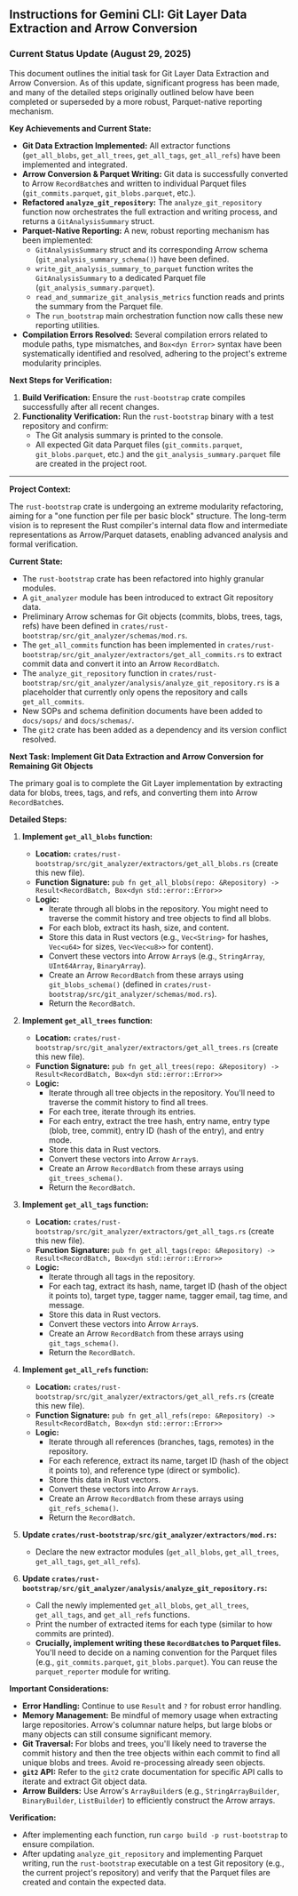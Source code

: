 ## Instructions for Gemini CLI: Git Layer Data Extraction and Arrow Conversion

### Current Status Update (August 29, 2025)

This document outlines the initial task for Git Layer Data Extraction and Arrow Conversion. As of this update, significant progress has been made, and many of the detailed steps originally outlined below have been completed or superseded by a more robust, Parquet-native reporting mechanism.

**Key Achievements and Current State:**

*   **Git Data Extraction Implemented:** All extractor functions (`get_all_blobs`, `get_all_trees`, `get_all_tags`, `get_all_refs`) have been implemented and integrated.
*   **Arrow Conversion & Parquet Writing:** Git data is successfully converted to Arrow `RecordBatch`es and written to individual Parquet files (`git_commits.parquet`, `git_blobs.parquet`, etc.).
*   **Refactored `analyze_git_repository`:** The `analyze_git_repository` function now orchestrates the full extraction and writing process, and returns a `GitAnalysisSummary` struct.
*   **Parquet-Native Reporting:** A new, robust reporting mechanism has been implemented:
    *   `GitAnalysisSummary` struct and its corresponding Arrow schema (`git_analysis_summary_schema()`) have been defined.
    *   `write_git_analysis_summary_to_parquet` function writes the `GitAnalysisSummary` to a dedicated Parquet file (`git_analysis_summary.parquet`).
    *   `read_and_summarize_git_analysis_metrics` function reads and prints the summary from the Parquet file.
    *   The `run_bootstrap` main orchestration function now calls these new reporting utilities.
*   **Compilation Errors Resolved:** Several compilation errors related to module paths, type mismatches, and `Box<dyn Error>` syntax have been systematically identified and resolved, adhering to the project's extreme modularity principles.

**Next Steps for Verification:**

1.  **Build Verification:** Ensure the `rust-bootstrap` crate compiles successfully after all recent changes.
2.  **Functionality Verification:** Run the `rust-bootstrap` binary with a test repository and confirm:
    *   The Git analysis summary is printed to the console.
    *   All expected Git data Parquet files (`git_commits.parquet`, `git_blobs.parquet`, etc.) and the `git_analysis_summary.parquet` file are created in the project root.

---

**Project Context:**

The `rust-bootstrap` crate is undergoing an extreme modularity refactoring, aiming for a "one function per file per basic block" structure. The long-term vision is to represent the Rust compiler's internal data flow and intermediate representations as Arrow/Parquet datasets, enabling advanced analysis and formal verification.

**Current State:**

*   The `rust-bootstrap` crate has been refactored into highly granular modules.
*   A `git_analyzer` module has been introduced to extract Git repository data.
*   Preliminary Arrow schemas for Git objects (commits, blobs, trees, tags, refs) have been defined in `crates/rust-bootstrap/src/git_analyzer/schemas/mod.rs`.
*   The `get_all_commits` function has been implemented in `crates/rust-bootstrap/src/git_analyzer/extractors/get_all_commits.rs` to extract commit data and convert it into an Arrow `RecordBatch`.
*   The `analyze_git_repository` function in `crates/rust-bootstrap/src/git_analyzer/analysis/analyze_git_repository.rs` is a placeholder that currently only opens the repository and calls `get_all_commits`.
*   New SOPs and schema definition documents have been added to `docs/sops/` and `docs/schemas/`.
*   The `git2` crate has been added as a dependency and its version conflict resolved.

**Next Task: Implement Git Data Extraction and Arrow Conversion for Remaining Git Objects**

The primary goal is to complete the Git Layer implementation by extracting data for blobs, trees, tags, and refs, and converting them into Arrow `RecordBatch`es.

**Detailed Steps:**

1.  **Implement `get_all_blobs` function:**
    *   **Location:** `crates/rust-bootstrap/src/git_analyzer/extractors/get_all_blobs.rs` (create this new file).
    *   **Function Signature:** `pub fn get_all_blobs(repo: &Repository) -> Result<RecordBatch, Box<dyn std::error::Error>>`
    *   **Logic:**
        *   Iterate through all blobs in the repository. You might need to traverse the commit history and tree objects to find all blobs.
        *   For each blob, extract its hash, size, and content.
        *   Store this data in Rust vectors (e.g., `Vec<String>` for hashes, `Vec<u64>` for sizes, `Vec<Vec<u8>>` for content).
        *   Convert these vectors into Arrow `Array`s (e.g., `StringArray`, `UInt64Array`, `BinaryArray`).
        *   Create an Arrow `RecordBatch` from these arrays using `git_blobs_schema()` (defined in `crates/rust-bootstrap/src/git_analyzer/schemas/mod.rs`).
        *   Return the `RecordBatch`.

2.  **Implement `get_all_trees` function:**
    *   **Location:** `crates/rust-bootstrap/src/git_analyzer/extractors/get_all_trees.rs` (create this new file).
    *   **Function Signature:** `pub fn get_all_trees(repo: &Repository) -> Result<RecordBatch, Box<dyn std::error::Error>>`
    *   **Logic:**
        *   Iterate through all tree objects in the repository. You'll need to traverse the commit history to find all trees.
        *   For each tree, iterate through its entries.
        *   For each entry, extract the tree hash, entry name, entry type (blob, tree, commit), entry ID (hash of the entry), and entry mode.
        *   Store this data in Rust vectors.
        *   Convert these vectors into Arrow `Array`s.
        *   Create an Arrow `RecordBatch` from these arrays using `git_trees_schema()`.
        *   Return the `RecordBatch`.

3.  **Implement `get_all_tags` function:**
    *   **Location:** `crates/rust-bootstrap/src/git_analyzer/extractors/get_all_tags.rs` (create this new file).
    *   **Function Signature:** `pub fn get_all_tags(repo: &Repository) -> Result<RecordBatch, Box<dyn std::error::Error>>`
    *   **Logic:**
        *   Iterate through all tags in the repository.
        *   For each tag, extract its hash, name, target ID (hash of the object it points to), target type, tagger name, tagger email, tag time, and message.
        *   Store this data in Rust vectors.
        *   Convert these vectors into Arrow `Array`s.
        *   Create an Arrow `RecordBatch` from these arrays using `git_tags_schema()`.
        *   Return the `RecordBatch`.

4.  **Implement `get_all_refs` function:**
    *   **Location:** `crates/rust-bootstrap/src/git_analyzer/extractors/get_all_refs.rs` (create this new file).
    *   **Function Signature:** `pub fn get_all_refs(repo: &Repository) -> Result<RecordBatch, Box<dyn std::error::Error>>`
    *   **Logic:**
        *   Iterate through all references (branches, tags, remotes) in the repository.
        *   For each reference, extract its name, target ID (hash of the object it points to), and reference type (direct or symbolic).
        *   Store this data in Rust vectors.
        *   Convert these vectors into Arrow `Array`s.
        *   Create an Arrow `RecordBatch` from these arrays using `git_refs_schema()`.
        *   Return the `RecordBatch`.

5.  **Update `crates/rust-bootstrap/src/git_analyzer/extractors/mod.rs`:**
    *   Declare the new extractor modules (`get_all_blobs`, `get_all_trees`, `get_all_tags`, `get_all_refs`).

6.  **Update `crates/rust-bootstrap/src/git_analyzer/analysis/analyze_git_repository.rs`:**
    *   Call the newly implemented `get_all_blobs`, `get_all_trees`, `get_all_tags`, and `get_all_refs` functions.
    *   Print the number of extracted items for each type (similar to how commits are printed).
    *   **Crucially, implement writing these `RecordBatch`es to Parquet files.** You'll need to decide on a naming convention for the Parquet files (e.g., `git_commits.parquet`, `git_blobs.parquet`). You can reuse the `parquet_reporter` module for writing.

**Important Considerations:**

*   **Error Handling:** Continue to use `Result` and `?` for robust error handling.
*   **Memory Management:** Be mindful of memory usage when extracting large repositories. Arrow's columnar nature helps, but large blobs or many objects can still consume significant memory.
*   **Git Traversal:** For blobs and trees, you'll likely need to traverse the commit history and then the tree objects within each commit to find all unique blobs and trees. Avoid re-processing already seen objects.
*   **`git2` API:** Refer to the `git2` crate documentation for specific API calls to iterate and extract Git object data.
*   **Arrow Builders:** Use Arrow's `ArrayBuilder`s (e.g., `StringArrayBuilder`, `BinaryBuilder`, `ListBuilder`) to efficiently construct the Arrow arrays.

**Verification:**

*   After implementing each function, run `cargo build -p rust-bootstrap` to ensure compilation.
*   After updating `analyze_git_repository` and implementing Parquet writing, run the `rust-bootstrap` executable on a test Git repository (e.g., the current project's repository) and verify that the Parquet files are created and contain the expected data.

